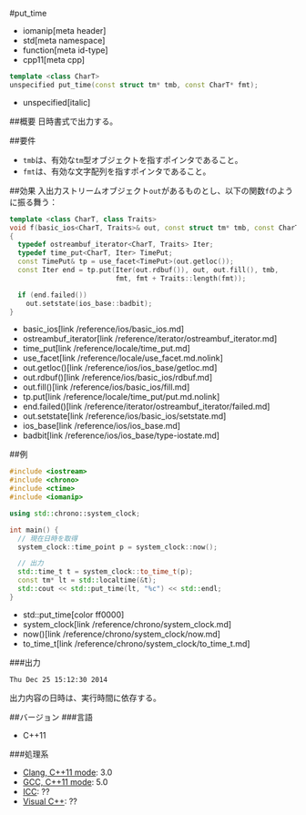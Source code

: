 #put_time
* iomanip[meta header]
* std[meta namespace]
* function[meta id-type]
* cpp11[meta cpp]

```cpp
template <class CharT>
unspecified put_time(const struct tm* tmb, const CharT* fmt);
```
* unspecified[italic]

##概要
日時書式で出力する。


##要件
- `tmb`は、有効な`tm`型オブジェクトを指すポインタであること。
- `fmt`は、有効な文字配列を指すポインタであること。


##効果
入出力ストリームオブジェクト`out`があるものとし、以下の関数`f`のように振る舞う：

```cpp
template <class CharT, class Traits>
void f(basic_ios<CharT, Traits>& out, const struct tm* tmb, const CharT* fmt)
{
  typedef ostreambuf_iterator<CharT, Traits> Iter;
  typedef time_put<CharT, Iter> TimePut;
  const TimePut& tp = use_facet<TimePut>(out.getloc());
  const Iter end = tp.put(Iter(out.rdbuf()), out, out.fill(), tmb,
                          fmt, fmt + Traits::length(fmt));

  if (end.failed())
    out.setstate(ios_base::badbit);
}
```
* basic_ios[link /reference/ios/basic_ios.md]
* ostreambuf_iterator[link /reference/iterator/ostreambuf_iterator.md]
* time_put[link /reference/locale/time_put.md]
* use_facet[link /reference/locale/use_facet.md.nolink]
* out.getloc()[link /reference/ios/ios_base/getloc.md]
* out.rdbuf()[link /reference/ios/basic_ios/rdbuf.md]
* out.fill()[link /reference/ios/basic_ios/fill.md]
* tp.put[link /reference/locale/time_put/put.md.nolink]
* end.failed()[link /reference/iterator/ostreambuf_iterator/failed.md]
* out.setstate[link /reference/ios/basic_ios/setstate.md]
* ios_base[link /reference/ios/ios_base.md]
* badbit[link /reference/ios/ios_base/type-iostate.md]

##例
```cpp
#include <iostream>
#include <chrono>
#include <ctime>
#include <iomanip>

using std::chrono::system_clock;

int main() {
  // 現在日時を取得
  system_clock::time_point p = system_clock::now();

  // 出力
  std::time_t t = system_clock::to_time_t(p);
  const tm* lt = std::localtime(&t);
  std::cout << std::put_time(lt, "%c") << std::endl;
}
```
* std::put_time[color ff0000]
* system_clock[link /reference/chrono/system_clock.md]
* now()[link /reference/chrono/system_clock/now.md]
* to_time_t[link /reference/chrono/system_clock/to_time_t.md]

###出力
```
Thu Dec 25 15:12:30 2014
```

出力内容の日時は、実行時間に依存する。


##バージョン
###言語
- C++11

###処理系
- [Clang, C++11 mode](/implementation.md#clang): 3.0
- [GCC, C++11 mode](/implementation.md#gcc): 5.0
- [ICC](/implementation.md#icc): ??
- [Visual C++](/implementation.md#visual_cpp): ??



